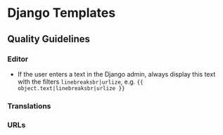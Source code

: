 # Django Templates

## Quality Guidelines

### Editor
* If the user enters a text in the Django admin, always display this text with the filters ```linebreaksbr|urlize```, e.g. ```{{ object.text|linebreaksbr|urlize }}```

### Translations

### URLs
